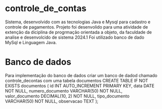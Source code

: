 # controle_de_contas
Sistema, desenvolvido com as tecnologias Java e Mysql para cadastro e controle de pagamentos.
Projeto foi desenvolido para uma atividade de extenção da diciplina de progrmação orientada a objeto, da faculdade de analise e desenvolcido de sistema 2024.1
Foi utilizado banco de dado MySql e Linguagem Java.
# Banco de dados 
  Para implementação do banco de dados
  criar um banco de dadod chamado controle_decontas com uma tabela documentos
  CREATE TABLE IF NOT EXISTS documentos (     id INT AUTO_INCREMENT PRIMARY KEY,     data DATE NOT NULL,     numero_documento VARCHAR(50) NOT NULL,     valor_documento DECIMAL(10, 2) NOT NULL,     tipo_documento          VARCHAR(50) NOT NULL,     observacao TEXT );
